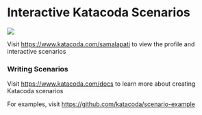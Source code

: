 # Interactive Katacoda Scenarios

[![](http://shields.katacoda.com/katacoda/samalapati/count.svg)](https://www.katacoda.com/samalapati "Get your profile on Katacoda.com")

Visit https://www.katacoda.com/samalapati to view the profile and interactive scenarios

### Writing Scenarios
Visit https://www.katacoda.com/docs to learn more about creating Katacoda scenarios

For examples, visit https://github.com/katacoda/scenario-example
